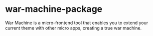# war-machine-package

War Machine is a micro-frontend tool that enables you to extend your current theme with other micro apps, creating a true war machine.